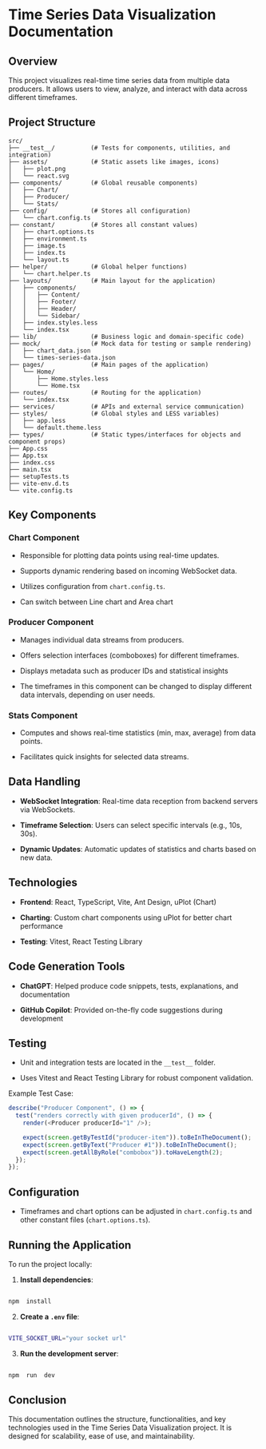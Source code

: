 # Time Series Data Visualization Documentation

## Overview

This project visualizes real-time time series data from multiple data producers. It allows users to view, analyze, and interact with data across different timeframes.

## Project Structure

```
src/
├── __test__/          (# Tests for components, utilities, and integration)
├── assets/            (# Static assets like images, icons)
│   ├── plot.png 
│   └── react.svg
├── components/        (# Global reusable components)
│   ├── Chart/
│   ├── Producer/
│   └── Stats/
├── config/            (# Stores all configuration)
│   └── chart.config.ts
├── constant/          (# Stores all constant values)
│   ├── chart.options.ts 
│   ├── environment.ts
│   ├── image.ts
│   ├── index.ts
│   └── layout.ts
├── helper/            (# Global helper functions)
│   └── chart.helper.ts
├── layouts/           (# Main layout for the application)
│   ├── components/
│   │   ├── Content/
│   │   ├── Footer/
│   │   ├── Header/
│   │   └── Sidebar/
│   ├── index.styles.less
│   └── index.tsx
├── lib/               (# Business logic and domain-specific code)
├── mock/              (# Mock data for testing or sample rendering)
│   ├── chart_data.json
│   └── times-series-data.json
├── pages/             (# Main pages of the application)
│   └── Home/
│       ├── Home.styles.less
│       └── Home.tsx
├── routes/            (# Routing for the application)
│   └── index.tsx
├── services/          (# APIs and external service communication)
├── styles/            (# Global styles and LESS variables)
│   ├── app.less
│   └── default.theme.less
├── types/             (# Static types/interfaces for objects and component props)
├── App.css
├── App.tsx
├── index.css
├── main.tsx
├── setupTests.ts
├── vite-env.d.ts
└── vite.config.ts

```

## Key Components

### Chart Component

-   Responsible for plotting data points using real-time updates.
    
-   Supports dynamic rendering based on incoming WebSocket data.
    
-   Utilizes configuration from `chart.config.ts`.
-  Can switch between Line chart and Area chart
    

### Producer Component

-   Manages individual data streams from producers.
    
-   Offers selection interfaces (comboboxes) for different timeframes.
    
-   Displays metadata such as producer IDs and statistical insights
- The timeframes in this component can be changed to display different data intervals, depending on user needs.
    

### Stats Component

-   Computes and shows real-time statistics (min, max, average) from data points.
    
-   Facilitates quick insights for selected data streams.
    

## Data Handling

-   **WebSocket Integration**: Real-time data reception from backend servers via WebSockets.
    
-   **Timeframe Selection**: Users can select specific intervals (e.g., 10s, 30s).
    
-   **Dynamic Updates**: Automatic updates of statistics and charts based on new data.
    

## Technologies

-   **Frontend**: React, TypeScript, Vite, Ant Design, uPlot (Chart)
    
-   **Charting**: Custom chart components using uPlot for better chart performance
    
-   **Testing**: Vitest, React Testing Library

## Code Generation Tools

-  **ChatGPT**: Helped produce code snippets, tests, explanations, and documentation

-  **GitHub Copilot**: Provided on-the-fly code suggestions during development
    

## Testing

-   Unit and integration tests are located in the `__test__` folder.
    
-   Uses Vitest and React Testing Library for robust component validation.
    

Example Test Case:

```typescript
describe("Producer Component", () => {
  test("renders correctly with given producerId", () => {
    render(<Producer producerId="1" />);

    expect(screen.getByTestId("producer-item")).toBeInTheDocument();
    expect(screen.getByText("Producer #1")).toBeInTheDocument();
    expect(screen.getAllByRole("combobox")).toHaveLength(2);
  });
});

```

## Configuration

-   Timeframes and chart options can be adjusted in `chart.config.ts` and other constant files (`chart.options.ts`).
    


## Running the Application

  

To run the project locally:

  

1.  **Install dependencies**:

```bash

npm  install

```

  

2.  **Create a `.env` file**:

```bash

VITE_SOCKET_URL="your socket url"

```

  

3.  **Run the development server**:

```bash

npm  run  dev

```

## Conclusion

This documentation outlines the structure, functionalities, and key technologies used in the Time Series Data Visualization project. It is designed for scalability, ease of use, and maintainability.